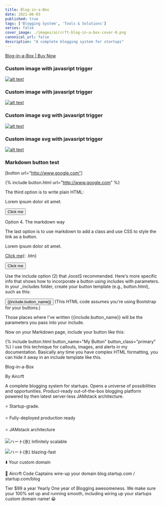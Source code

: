 ```yaml
---
title: Blog-in-a-Box
date: 2021-06-03
published: true
tags: ['Blogging System', 'Tools & Solutions']
series: false
cover_image: ./images/aircrft-blog-in-a-box-cover-0.png
canonical_url: false
description: "A complete blogging system for startups"
---
```


<slot name="Ad" />

<script src="https://gumroad.com/js/gumroad.js"></script>
<a class="gumroad-button" href="https://gumroad.com/l/zwIVA" target="_blank">Blog-in-a-Box | Buy Now</a>

### Custom image with javasript trigger

[![alt text
](https://raw.githubusercontent.com/aircrftdev/Aircrft-Dev-Staging-Landkit-2.0.0-beta1/cfaa64825a4469637ef300ab13dbf7bef7ab81b1/src/aircrft-brand-logo-white-600x135.png
"Blog in a Box Buy Now")
](https://gumroad.com/l/zwIVA)

### Custom image with javasript trigger

[![alt text
](https://raw.githubusercontent.com/aircrftdev/Aircrft-Dev-Staging-Landkit-2.0.0-beta1/master/src/img/buttons/button-app.png
"Blog in a Box Buy Now")
](https://gumroad.com/l/zwIVA)


### Custom image svg with javasript trigger

[![alt text
](https://raw.githubusercontent.com/aircrftdev/Aircrft-Dev-Staging-Landkit-2.0.0-beta1/cfaa64825a4469637ef300ab13dbf7bef7ab81b1/src/img/icons/magic-1.svg
"Blog in a Box Buy Now")
](https://gumroad.com/l/zwIVA)


### Custom image svg with javasript trigger

[![alt text
](https://github.com/aircrftdev/Aircrft-Dev-Staging-Landkit-2.0.0-beta1/blob/master/src/img/aircrft-brand-logo-menu-70x300.png?raw=true
"Blog in a Box Buy Now")
](https://gumroad.com/l/zwIVA)

### Markdown button test


[button url="http://www.google.com"]


{% include button.html url="http://www.google.com" %}


The third option is to write plain HTML:

Lorem ipsum dolor sit amet.

<button name="button" onclick="http://www.google.com">Click me</button>



Option 4. The markdown way

The last option is to use markdown to add a class and use CSS to style the link as a button.

Lorem ipsum dolor sit amet.

[Click me](http://www.google.com){: .btn}


<button name="button">Click me</button>


Use the include option (2) that JoostS recommended. Here's more specific info that shows how to incorporate a button using includes with parameters. In your _includes folder, create your button template (e.g., button.html), such as this:

<button type="button" class="btn btn-{{include.button_class}} active">{{include.button_name}}</button>
(This HTML code assumes you're using Bootstrap for your buttons.)

Those places where I've written {{include.button_name}} will be the parameters you pass into your include.

Now on your Markdown page, include your button like this:

{% include button.html button_name="My Button" button_class="primary" %}
I use this technique for callouts, images, and alerts in my documentation. Basically any time you have complex HTML formatting, you can hide it away in an include template like this.

Blog-in-a-Box

By  Aircrft

A complete blogging system for startups. 
Opens a universe of possibilities and opportunities. Product-ready out-of-the-box blogging platform powered by then latest server-less JAMstack architecture. 

⭐️ Startup-grade. 


⭐️ Fully-deployed production ready


⭐️ JAMstack architecture 


![ハート(氷)](https://cdn.emojidex.com/emoji/seal/ハート(氷).png "ハート(氷)") Infinitely scalable


![ハート(氷)](https://cdn.emojidex.com/emoji/seal/ハート(氷).png "ハート(氷)") blazing-fast


⬇️  Your custom domain 

💎 Aircrft Code Captains wire-up your domain blog.startup.com / startup.com/blog


Tier
$99 a year
Yearly
One year of Blogging awesomeness. We make sure your 100% set up and running smooth, including wiring up your startups custom domain name! 😀
